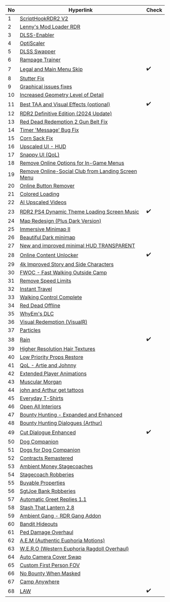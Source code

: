 | No | Hyperlink | Check |
|----|------------|-------|
| 1 | [ScriptHookRDR2 V2](https://www.nexusmods.com/reddeadredemption2/mods/1472) |  |
| 2 | [Lenny's Mod Loader RDR](https://www.rdr2mods.com/downloads/rdr2/tools/76-lennys-mod-loader-rdr/) |  |
| 3 | [DLSS-Enabler](https://github.com/artur-graniszewski/DLSS-Enabler.git) |  |
| 4 | [OptiScaler](https://github.com/cdozdil/OptiScaler.git) |  |
| 5 | [DLSS Swapper](https://github.com/beeradmoore/dlss-swapper.git) |  |
| 6 | [Rampage Trainer](https://www.nexusmods.com/reddeadredemption2/mods/233) |  |
| 7 | [Legal and Main Menu Skip](https://www.nexusmods.com/reddeadredemption2/mods/1469) | :heavy_check_mark: |
| 8 | [Stutter Fix](https://www.nexusmods.com/reddeadredemption2/mods/1502) |  |
| 9 | [Graphical issues fixes](https://www.nexusmods.com/reddeadredemption2/mods/3728) |  |
| 10 | [Increased Geometry Level of Detail](https://www.nexusmods.com/reddeadredemption2/mods/3751) |  |
| 11 | [Best TAA and Visual Effects (optional)](https://www.nexusmods.com/reddeadredemption2/mods/2188) | :heavy_check_mark: |
| 12 | [RDR2 Definitive Edition (2024 Update)](https://www.nexusmods.com/reddeadredemption2/mods/1779) |  |
| 13 | [Red Dead Redemption 2 Gun Belt Fix](https://www.nexusmods.com/reddeadredemption2/mods/1600) |  |
| 14 | [Timer 'Message' Bug Fix](https://www.nexusmods.com/reddeadredemption2/mods/1197) |  |
| 15 | [Corn Sack Fix](https://www.nexusmods.com/reddeadredemption2/mods/1425) |  |
| 16 | [Upscaled UI - HUD](https://www.nexusmods.com/reddeadredemption2/mods/3945) |  |
| 17 | [Snappy UI (QoL)](https://www.nexusmods.com/reddeadredemption2/mods/971) |  |
| 18 | [Remove Online Options for In-Game Menus](https://www.nexusmods.com/reddeadredemption2/mods/2150) |  |
| 19 | [Remove Online-Social Club from Landing Screen Menu](https://www.nexusmods.com/reddeadredemption2/mods/2134) |  |
| 20 | [Online Button Remover](https://www.nexusmods.com/reddeadredemption2/mods/2057) |  |
| 21 | [Colored Loading](https://www.nexusmods.com/reddeadredemption2/mods/1881) |  |
| 22 | [AI Upscaled Videos](https://www.nexusmods.com/reddeadredemption2/mods/904) |  |
| 23 | [RDR2 PS4 Dynamic Theme Loading Screen Music](https://www.nexusmods.com/reddeadredemption2/mods/2696) | :heavy_check_mark: |
| 24 | [Map Redesign (Plus Dark Version)](https://www.nexusmods.com/reddeadredemption2/mods/1027) |  |
| 25 | [Immersive Minimap II](https://www.nexusmods.com/reddeadredemption2/mods/2295) |  |
| 26 | [Beautiful Dark minimap](https://www.nexusmods.com/reddeadredemption2/mods/1691) |  |
| 27 | [New and improved minimal HUD TRANSPARENT](https://www.nexusmods.com/reddeadredemption2/mods/1731) |  |
| 28 | [Online Content Unlocker](https://www.nexusmods.com/reddeadredemption2/mods/1688) | :heavy_check_mark: |
| 29 | [4k Improved Story and Side Characters](https://www.nexusmods.com/reddeadredemption2/mods/2174) |  |
| 30 | [FWOC - Fast Walking Outside Camp](https://www.nexusmods.com/reddeadredemption2/mods/1173) |  |
| 31 | [Remove Speed Limits](https://www.nexusmods.com/reddeadredemption2/mods/975) |  |
| 32 | [Instant Travel](https://www.nexusmods.com/reddeadredemption2/mods/331) |  |
| 33 | [Walking Control Complete](https://www.nexusmods.com/reddeadredemption2/mods/2355) |  |
| 34 | [Red Dead Offline](https://www.rdr2mods.com/downloads/rdr2/weapons/103-red-dead-offline/) |  |
| 35 | [WhyEm's DLC](https://www.nexusmods.com/reddeadredemption2/mods/671) |  |
| 36 | [Visual Redemption (VisualR) ](https://www.razedmods.com/red-dead-redemption-ii) |  |
| 37 | [Particles](https://www.nexusmods.com/reddeadredemption2/mods/1526) |  |
| 38 | [Rain](https://www.nexusmods.com/reddeadredemption2/mods/1725) | :heavy_check_mark: |
| 39 | [Higher Resolution Hair Textures](https://www.nexusmods.com/reddeadredemption2/mods/1840) |  |
| 40 | [Low Priority Props Restore](https://www.nexusmods.com/reddeadredemption2/mods/1892) |  |
| 41 | [QoL - Artie and Johnny](https://www.nexusmods.com/reddeadredemption2/mods/5147) |  |
| 42 | [Extended Player Animations](https://www.nexusmods.com/reddeadredemption2/mods/1420) |  |
| 43 | [Muscular Morgan](https://www.nexusmods.com/reddeadredemption2/mods/2863) |  |
| 44 | [john and Arthur get tattoos](https://www.nexusmods.com/reddeadredemption2/mods/1948) |  |
| 45 | [Everyday T-Shirts](https://www.nexusmods.com/reddeadredemption2/mods/3953) |  |
| 46 | [Open All Interiors](https://www.nexusmods.com/reddeadredemption2/mods/352) |  |
| 47 | [Bounty Hunting - Expanded and Enhanced](https://www.nexusmods.com/reddeadredemption2/mods/1073) |  |
| 48 | [Bounty Hunting Dialogues (Arthur)](https://www.nexusmods.com/reddeadredemption2/mods/4130) |  |
| 49 | [Cut Dialogue Enhanced](https://www.nexusmods.com/reddeadredemption2/mods/3053) | :heavy_check_mark: |
| 50 | [Dog Companion](https://www.nexusmods.com/reddeadredemption2/mods/725) |  |
| 51 | [Dogs for Dog Companion](https://www.nexusmods.com/reddeadredemption2/mods/3250) |  |
| 52 | [Contracts Remastered](https://www.nexusmods.com/reddeadredemption2/mods/1800) |  |
| 53 | [Ambient Money Stagecoaches](https://www.nexusmods.com/reddeadredemption2/mods/1863) |  |
| 54 | [Stagecoach Robberies](https://www.nexusmods.com/reddeadredemption2/mods/869) |  |
| 55 | [Buyable Properties](https://www.nexusmods.com/reddeadredemption2/mods/820) |  |
| 56 | [SgtJoe Bank Robberies](https://www.nexusmods.com/reddeadredemption2/mods/1079) |  |
| 57 | [Automatic Greet Replies 1.1](https://www.nexusmods.com/reddeadredemption2/mods/452) |  |
| 58 | [Stash That Lantern 2.8](https://www.nexusmods.com/reddeadredemption2/mods/333) |  |
| 59 | [Ambient Gang - RDR Gang Addon](https://www.nexusmods.com/reddeadredemption2/mods/822) |  |
| 60 | [Bandit Hideouts](https://www.nexusmods.com/reddeadredemption2/mods/2213) |  |
| 61 | [Ped Damage Overhaul](https://www.nexusmods.com/reddeadredemption2/mods/184) |  |
| 62 | [A.E.M (Authentic Euphoria Motions)](https://www.nexusmods.com/reddeadredemption2/mods/1675) |  |
| 63 | [W.E.R.O (Western Euphoria Ragdoll Overhaul)](https://www.nexusmods.com/reddeadredemption2/mods/646) |  |
| 64 | [Auto Camera Cover Swap](https://www.nexusmods.com/reddeadredemption2/mods/318) |  |
| 65 | [Custom First Person FOV](https://www.nexusmods.com/reddeadredemption2/mods/1100) |  |
| 66 | [No Bounty When Masked](https://www.nexusmods.com/reddeadredemption2/mods/2248) |  |
| 67 | [Camp Anywhere](https://www.nexusmods.com/reddeadredemption2/mods/1117) |  |
| 68 | [LAW](https://www.nexusmods.com/reddeadredemption2/mods/1546) | :heavy_check_mark: |
